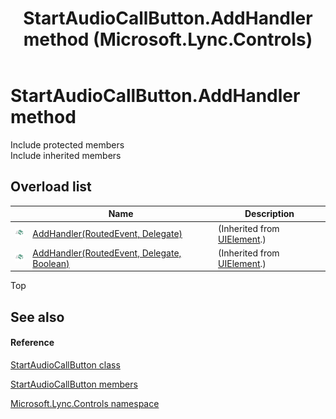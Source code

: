 ﻿---
title: StartAudioCallButton.AddHandler method  (Microsoft.Lync.Controls)
TOCTitle: 'AddHandler method '
ms:assetid: Overload:Microsoft.Lync.Controls.StartAudioCallButton.AddHandler_DI_3_UC_OCS14MrefLyncWPF
ms:mtpsurl: https://msdn.microsoft.com/en-us/library/microsoft.lync.controls.startaudiocallbutton.addhandler_di_3_uc_ocs14mreflyncwpf(v=office.15)
ms:contentKeyID: 48592777
ms.date: 07/28/2014
mtps_version: v=office.15
f1_keywords:
- Microsoft.Lync.Controls.StartAudioCallButton.AddHandler
dev_langs:
- CSharp
- JScript
- VB
- other
---

# StartAudioCallButton.AddHandler method

Include protected members  
Include inherited members  

## Overload list

<table>
<thead>
<tr class="header">
<th> </th>
<th>Name</th>
<th>Description</th>
</tr>
</thead>
<tbody>
<tr class="odd">
<td><img src="images/Hh347903.pubmethod(Office.15).gif" title="Public method" alt="Public method" /></td>
<td><a href="http://msdn2.microsoft.com/en-us/library/ms598898">AddHandler(RoutedEvent, Delegate)</a></td>
<td>(Inherited from <a href="http://msdn2.microsoft.com/en-us/library/ms590078">UIElement</a>.)</td>
</tr>
<tr class="even">
<td><img src="images/Hh347903.pubmethod(Office.15).gif" title="Public method" alt="Public method" /></td>
<td><a href="http://msdn2.microsoft.com/en-us/library/ms598899">AddHandler(RoutedEvent, Delegate, Boolean)</a></td>
<td>(Inherited from <a href="http://msdn2.microsoft.com/en-us/library/ms590078">UIElement</a>.)</td>
</tr>
</tbody>
</table>


Top

## See also

#### Reference

[StartAudioCallButton class](startaudiocallbutton-class-microsoft-lync-controls_1.md)

[StartAudioCallButton members](startaudiocallbutton-members-microsoft-lync-controls_1.md)

[Microsoft.Lync.Controls namespace](microsoft-lync-controls-namespace_1.md)

